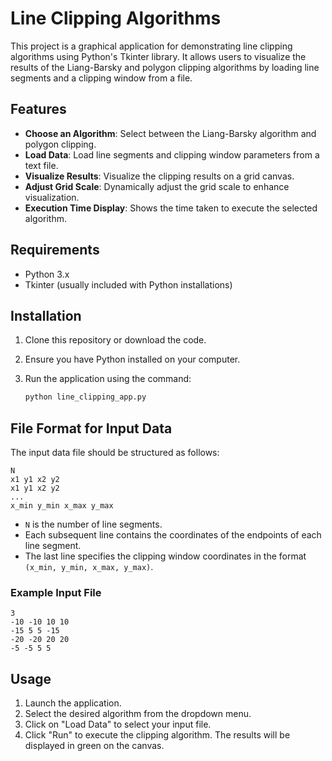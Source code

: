 # Line Clipping Algorithms

This project is a graphical application for demonstrating line clipping algorithms using Python's Tkinter library. It allows users to visualize the results of the Liang-Barsky and polygon clipping algorithms by loading line segments and a clipping window from a file.

## Features

- **Choose an Algorithm**: Select between the Liang-Barsky algorithm and polygon clipping.
- **Load Data**: Load line segments and clipping window parameters from a text file.
- **Visualize Results**: Visualize the clipping results on a grid canvas.
- **Adjust Grid Scale**: Dynamically adjust the grid scale to enhance visualization.
- **Execution Time Display**: Shows the time taken to execute the selected algorithm.

## Requirements

- Python 3.x
- Tkinter (usually included with Python installations)

## Installation

1. Clone this repository or download the code.
2. Ensure you have Python installed on your computer.
3. Run the application using the command:

   ```bash
   python line_clipping_app.py
   ```

## File Format for Input Data

The input data file should be structured as follows:

```
N
x1 y1 x2 y2
x1 y1 x2 y2
...
x_min y_min x_max y_max
```

- `N` is the number of line segments.
- Each subsequent line contains the coordinates of the endpoints of each line segment.
- The last line specifies the clipping window coordinates in the format `(x_min, y_min, x_max, y_max)`.

### Example Input File

```
3
-10 -10 10 10
-15 5 5 -15
-20 -20 20 20
-5 -5 5 5
```

## Usage

1. Launch the application.
2. Select the desired algorithm from the dropdown menu.
3. Click on "Load Data" to select your input file.
4. Click "Run" to execute the clipping algorithm. The results will be displayed in green on the canvas.
